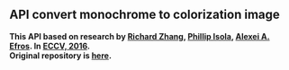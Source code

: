 <!-- TODO: fullfill the content -->
## <b>API convert monochrome to colorization image
This API based on research by 
[Richard Zhang](https://richzhang.github.io/), [Phillip Isola](http://web.mit.edu/phillipi/), [Alexei A. Efros](http://www.eecs.berkeley.edu/~efros/). In [ECCV, 2016](http://arxiv.org/pdf/1603.08511.pdf).<br>
Original repository is [here](https://github.com/richzhang/colorization).